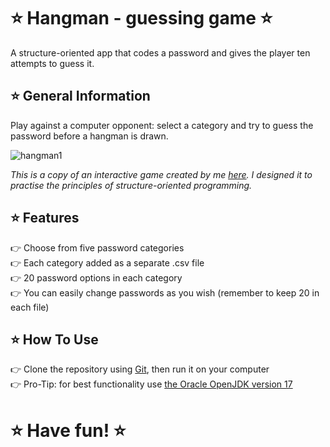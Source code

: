 # :star: Hangman - guessing game :star: 
A structure-oriented app that codes a password and gives the player ten attempts to guess it.  


## :star: General Information

Play against a computer opponent: select a category and try to guess the password before a hangman is drawn.  

![hangman1](https://github.com/AgnieszkaAureliaMarczak/Hangman/assets/139965402/26dfcc97-17cc-4b32-b908-f61445c0fb1a)  

*This is a copy of an interactive game created by me [here](https://github.com/AgnieszkaAureliaMarczak/Podstawy/blob/master/src/metody/Wisielec.java). 
I designed it to practise the principles of structure-oriented programming.*  

## :star: Features
:point_right: Choose from five password categories  
:point_right: Each category added as a separate .csv file  
:point_right: 20 password options in each category  
:point_right: You can easily change passwords as you wish (remember to keep 20 in each file)  


## :star: How To Use
:point_right: Clone the repository using [Git](https://git-scm.com/), then run it on your computer  
:point_right: Pro-Tip: for best functionality use [the Oracle OpenJDK version 17](https://www.oracle.com/pl/java/technologies/downloads/#java17)  

# :star: Have fun! :star:
